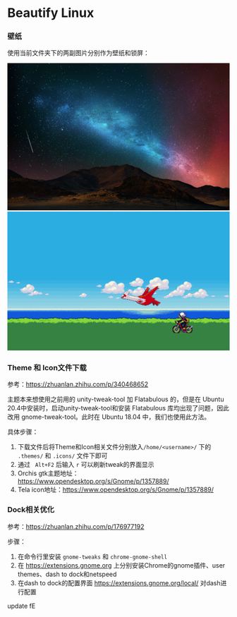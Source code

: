 # Beautify Linux

### 壁纸

使用当前文件夹下的两副图片分别作为壁纸和锁屏：

<img src="./Forever_by_Shady_S.jpg" alt="Forever_by_Shady_S.jpg" style="zoom:80%;" />

<img src="./lock_screen.png" alt="lock_screen.png" style="zoom:80%;" />



### Theme 和 Icon文件下载

参考：https://zhuanlan.zhihu.com/p/340468652

主题本来想使用之前用的 unity-tweak-tool 加 Flatabulous 的，但是在 Ubuntu 20.4中安装时，启动unity-tweak-tool和安装 Flatabulous 库均出现了问题，因此改用 gnome-tweak-tool。此时在 Ubuntu 18.04 中，我们也使用此方法。

具体步骤：

1. 下载文件后将Theme和Icon相关文件分别放入```/home/<username>/``` 下的 ```.themes/``` 和 ```.icons/``` 文件下即可
2. 通过 ``` Alt+F2``` 后输入 ```r``` 可以刷新tweak的界面显示
3. Orchis gtk主题地址：https://www.opendesktop.org/s/Gnome/p/1357889/
4. Tela icon地址：https://www.opendesktop.org/s/Gnome/p/1357889/



### Dock相关优化

参考：https://zhuanlan.zhihu.com/p/176977192

步骤：

1. 在命令行里安装 ```gnome-tweaks``` 和 ```chrome-gnome-shell```
2. 在 https://extensions.gnome.org 上分别安装Chrome的gnome插件、user themes、dash to dock和netspeed
3. 在dash to dock的配置界面 https://extensions.gnome.org/local/ 对dash进行配置


update fE

